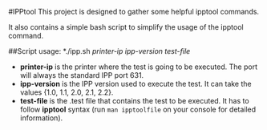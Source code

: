 #IPPtool
This project is designed to gather some helpful ipptool commands.

It also contains a simple bash script to simplify the usage of the ipptool command.

##Script usage:
\*./ipp.sh *printer-ip* *ipp-version* *test-file*
* **printer-ip** is the printer where the test is going to be executed. The port will always the standard IPP port 631.
* **ipp-version** is the IPP version used to execute the test. It can take the values {1.0, 1.1, 2.0, 2.1, 2.2}.
* **test-file** is the .test file that contains the test to be executed. It has to follow **ipptool** syntax (run `man ipptoolfile` on your console for detailed information).
